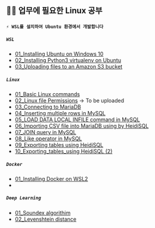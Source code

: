 ## 🐱‍💻 업무에 필요한 Linux 공부

#### `⚡ WSL를 설치하여 Ubuntu 환경에서 개발합니다`

##### `WSL` 

- [01_Installing Ubuntu on Windows 10](https://github.com/JuheePak/linuxStudy/blob/master/WSL/01_Installing%20Ubuntu%20on%20Windows%2010.md)
- [02_Installing Python3 virtualenv on Ubuntu](https://github.com/JuheePak/linuxStudy/blob/master/WSL/02_Installing%20Python3%20virtualenv%20on%20Ubuntu.md)
- [03_Uploading files to an Amazon S3 bucket](https://github.com/JuheePak/linuxStudy/blob/master/WSL/03_Uploading%20files%20to%20an%20Amazon%20S3%20bucket.md)



##### `Linux`

- [01_Basic Linux commands](https://github.com/JuheePak/linuxStudy/blob/master/Linux/01_Basic%20Linux%20commands.md)
- [02_Linux file Permissions](https://github.com/JuheePak/linuxStudy/blob/master/Linux/02_Linux%20file%20Permissions.md) -> To be uploaded
- [03_Connecting to MariaDB](https://github.com/JuheePak/linuxStudy/blob/master/Linux/03_Connecting%20to%20MariaDB.md)
- [04_Inserting multiple rows in MySQL](https://github.com/JuheePak/linuxStudy/blob/master/Linux/04_Inserting%20multiple%20rows%20in%20MySQL.md)
- [05_LOAD DATA LOCAL INFILE command in MySQL](https://github.com/JuheePak/linuxStudy/blob/master/Linux/05_LOAD%20DATA%20LOCAL%20INFILE%20command%20in%20MySQL.md)
- [06_Importing CSV file into MariaDB using by HeidiSQL](https://github.com/JuheePak/linuxStudy/blob/master/Linux/06_Importing%20CSV%20file%20into%20MariaDB%20using%20by%20HeidiSQL.md)
- [07_JOIN query in MySQL](https://github.com/JuheePak/linuxStudy/blob/master/Linux/07_JOIN%20query%20in%20MySQL.md)
- [08_Like operator in MySQL](https://github.com/JuheePak/linuxStudy/blob/master/Linux/08_Like%20operator%20in%20MySQL.md)
- [09_Exporting tables using HeidiSQL](https://github.com/JuheePak/linuxStudy/blob/master/Linux/09_Exporting%20tables%20using%20HeidiSQL.md)
- [10_Exporting_tables_using HeidiSQL (2)](https://github.com/JuheePak/linuxStudy/blob/master/Linux/10_Exporting%20tables%20using%20HeidiSQL%20(2).md)



##### `Docker`

- [01_Installing Docker on WSL2](https://github.com/JuheePak/linuxStudy/blob/master/Docker/01_Installing%20Docker%20on%20WSL2.md)
- 



##### `Deep Learning`

- [01_Soundex algorithim](https://github.com/JuheePak/linuxStudy/blob/master/DeepLearning/01_Soundex%20algorithm.md)
- [02_Levenshtein distance](https://github.com/JuheePak/linuxStudy/blob/master/DeepLearning/02_Levenshtein%20distance.md)

